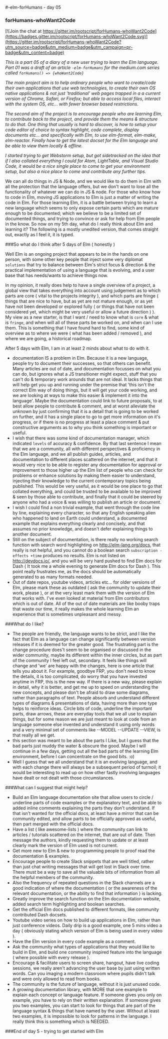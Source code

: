 #-elm-forHumans - day 05
### forHumans-whoWant2Code

[![Join the chat at https://gitter.im/rootscript/forHumans-whoWant2Code](https://badges.gitter.im/rootscript/forHumans-whoWant2Code.svg)](https://gitter.im/rootscript/forHumans-whoWant2Code?utm_source=badge&utm_medium=badge&utm_campaign=pr-badge&utm_content=badge)

*This is a part 05 of a diary of a new user trying to learn the Elm language.  Part 01 was a draft of an article `-elm-forHumans` for the medium.com series called `forHumans() => {whoWant2Code}`*

*The main project aim is to help ordinary people who want to create/code their own applications that use web technologies, to create their own OS native applications & not just 'traditional' web pages trapped in a a current version of Chrome, Safari, or Firefox; but able to access local files, interact with the system OS, etc... with fewer browser based restrictions.*

*The second aim of the project is to encourage people who are learning Elm, to contribute back to the project, and provide them the means & structure to do that.  One thing that usually is hard to discover, is how to setup your code editor of choice to syntax highlight, code complete, display documents etc... and specifically with Elm, to use elm-format, elm-make, elm-reactor.  Finally how to get the latest docset for the Elm language and be able to view them locally & offline.*

*I started trying to get Webstorm setup, but got sidetracked on the idea that if I also collated everything I could for Atom, LightTable, and Visual Studio Code, it would be a nice single place to come to get your environment setup, but also a nice place to come and contribute any further tips.*

We can all do things in JS & Node, and we would like to do them in Elm with all the protection that the language offers, but we don't want to lose all the functionality of whatever we can do in JS & node.  For those who know how to code in Elm, moving JS applications to Elm is just a matter of writing the code in Elm.  For those learning Elm, it is a battle between trying to learn a new language which seems to only expose certain parts which are mature enough to be documented; which we believe to be a limited set of documented things, and trying to convince or ask for help from Elm people in the know.  So now on my 5th day, what do I really think about Elm and learning it?  The following is a mostly unedited version, that comes straight out, exactly as I feel it, it is typed.

###So what do I think after 5 days of Elm ( honestly )

Well Elm is an ongoing project that appears to be in the hands on one person, with some other key people that inject some very diplomat `solutions` that try to balance between Elm's strict focus & direction & the practical implementation of using a language that is evolving, and a user base that has needs/wants to achieve things now.

In my opinion, it really does help to have a single overview of a project, a global view that takes everything into account using judgement as to which parts are core ( vital to the projects integrity ), and which parts are fringe ( things that are nice to have, but as yet are not mature enough, or as yet have not been developed or explored fully ( or things that have not been considered yet, which might be very useful or allow a future direction ) ).  My view as a new starter, is that I want / need to know what is `core` & what is `fringe`, and when will all of these parts be worked on, and when can I use them.   This is something that I have found hard to find, some kind of overview as to where we were ( what has been added / removed ), and where we are going, a historical roadmap.

After 5 days with Elm, I am in at least 2 minds about what to do with it.

- documentation IS a problem in Elm.  Because it is a new language, people try to document their successes, so that others can benefit.  Many articles are out of date, and documentation focusses on what you can do, but ignores what a JS transitioner might expect, stuff that you can't do & temporary work arounds that are not ideal. It lacks things that will help get you up and running under the premise that 'this isn't the correct Elm way of doing things, but it will get your code working, and we are looking at ways to make this easier & implement it into the language'.  Maybe the documentation could link to future proposals, to at best allow people to contribute & comment, and at worst alleviate the unknown by just confirming that it is a detail that is going to be worked on further, and it has a single place to go to get more information on it's progress, or if there is no progress at least a place comment & put constructive arguments as to why you think something is important or useful.
- I wish that there was some kind of documentation manager, which indicated `levels` of accuracy & confidence.  By that last sentence I mean that we are a community, all with different perspectives & proficiency in the Elm language, and we all publish guides, articles, and documentation to different places scattered on the internet, and that it would very nice to be able to register any documentation for approval or improvement to those higher up the Elm list of people who can check for problems or enhance solutions by making them easier to understand, injecting their knowledge to the current contemporary topics being published.  This would be very useful, as it would be one place to go that collated everything, and could be trusted to be available to be improved & seen by those able to contribute, and finally that it could be steered by anyone who had a voice & was willing to publish an article or document.
- I wish I could find a non trivial example, that went through the code line by line, explaining every character, so that any English speaking alien who happened to land on Earth could understand, a documented example that explains everything clearly and concisely, and that assumes no prior knowledge, and doesn't defer explaining things to another document.
- Still on the subject of documentation, is there really no working search function with search word highlighting on <http://elm-lang.org/docs>, that really is not helpful, and you cannot do a boolean search `subscription -effects +time` produces no results.  Elm is not listed on <http://devdocs.io/>, and you will be very hard pushed to find Elm docs for Dash ( It took me a whole evening to generate Elm docs for Dash ).  This point really frustrates me, as the docs should be automatically generated to as many formats needed.
- Out of date repos, youtube videos, articles etc... for older versions of Elm, please mark these as outdated ( ask the community to update their work, please ), or at the very least mark them with the version of Elm that works with.  I've even looked at material from Elm contributors which is out of date.  All of the out of date materials are like booby traps that waste our time, it really makes the whole learning Elm an experience that is sometimes unpleasant and messy.

###What do I like?
- The people are friendly, the language wants to be strict, and I like the fact that Elm as a language can change significantly between version releases if it is deemed for the greater good.  The frustrating part is the change procedure does't seem to be organised or discussed in the wider community, maybe its different within the inner circles, but as part of the community I feel left out, secondary.  It feels like things will change and 'we' are happy with the changes, here is one article that tells you about it.  For example, goodbye FRP, you don't need to know the details, it is too complicated, do worry that you have invested anytime in FRP, this is the new way.  If there is a new way, please explain in detail, why it is better, and get me up to speed on understanding the new concepts, and please don't be afraid to draw some diagrams, rather than paragraphs of text.  People absorb and understand different types of diagrams & presentations of data, having more than one type helps to reinforce ideas. Circle bits of code, underline the important parts, draw arrows, these are everyday tools that we all use to explain things, but for some reason we are just meant to look at code from an language someone else invented and understand it using only words and a very minimal set of comments like --MODEL --UPDATE --VIEW, is that really all we get.
- this section was meant to be about the parts I Like, but I guess that the bad parts just muddy the water & obscure the good.  Maybe I will continue in a few days, getting out all the bad parts of the learning Elm environment, before I can concentrate on the good bits. :o)
- Well I guess that we all understand that it is an evolving language, and with each change there will always be a subsequent period of turmoil; it would be interesting to read up on how other fastly involving languages have dealt or not dealt with those circumstances.

###What can I suggest that might help?
- Build an Elm language documentation site that allow users to circle / underline parts of code examples or the explanatory text, and be able to added inline comments explaining the parts they don't understand.  If that isn't wanted for the official docs, at least have a mirror that can be community edited, and allow parts to be officially approved as useful, then part merged with the official docs. 
- Have a list ( like awesome-lists ) where the community can link to articles / tutorials scattered on the internet, that are out of date.  Then message the authors, kindly requesting them to update or at least clearly mark the version of Elm used is not current.
- Get more new to Elm & new to programming people to proof read the documentation & examples.
- Encourage people to create Slack snippets that are well titled, rather than just chat writing messages that will get lost in Slack over time.  There must be a way to save all the valuable bits of information from all the helpful members of the community.
- Also the frequency of repeated questions in the Slack channels are a good indication of where the documentation ( or the awareness of the relevant documentation, or the ability to find that information ) is lacking.
- Greatly improve the search function on the Elm documentation website, added search term highlighting and boolean searches.
- Get the official Elm docs published to different formats, like community contributed Dash docsets.
- Youtube video series on how to build up applications in Elm, rather than just conference videos.  Daily drip is a good example, one 5 mins video a day ( obviously stating which version of Elm is being used in every video ).
- Have the Elm version in every code example as a comment.
- Ask the community what types of applications that they would like to build in Elm, and build one community inspired feature into the language ( where possible with every release ).
- Encourage & facilitate users to screen share, hangout, have live coding sessions, we really aren't advancing the user base by just using written words.  Can you imaging a modern classroom where pupils didn't talk and were only allowed to read from books.
- The community is the future of language, without it is just unused code.
- A growing documentation library, with MORE that one example to explain each concept or language feature.  If someone gives you only on example, you have to rely on their written explanation.  If someone gives you two examples, you can start to look for things that are part of the language syntax & things that have named by the user.  Without at least two examples, it is impossible to look for patterns in the language.  I really think this is something which is NEEDED.



 
###End of day 5 - trying to get started with Elm